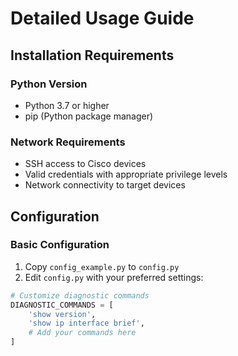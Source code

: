 # Detailed Usage Guide

## Installation Requirements

### Python Version

- Python 3.7 or higher
- pip (Python package manager)

### Network Requirements

- SSH access to Cisco devices
- Valid credentials with appropriate privilege levels
- Network connectivity to target devices

## Configuration

### Basic Configuration

1. Copy `config_example.py` to `config.py`
2. Edit `config.py` with your preferred settings:

```python
# Customize diagnostic commands
DIAGNOSTIC_COMMANDS = [
    'show version',
    'show ip interface brief',
    # Add your commands here
]
